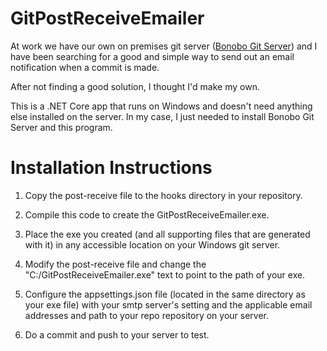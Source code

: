 # GitPostReceiveEmailer
At work we have our own on premises git server ([Bonobo Git Server](https://bonobogitserver.com/)) and I have been searching for a good and simple way to send out an email notification when a commit is made.

After not finding a good solution, I thought I'd make my own. 

This is a .NET Core app that runs on Windows and doesn't need anything else installed on the server.  In my case, I just needed to install Bonobo Git Server and this program.

# Installation Instructions

1. Copy the post-receive file to the hooks directory in your repository.

1. Compile this code to create the GitPostReceiveEmailer.exe.

1. Place the exe you created (and all supporting files that are generated with it) in any accessible location on your Windows git server.

1. Modify the post-receive file and change the "C:/GitPostReceiveEmailer.exe" text to point to the path of your exe.

1. Configure the appsettings.json file (located in the same directory as your exe file) with your smtp server's setting and the applicable email addresses and path to your repo repository on your server.

1. Do a commit and push to your server to test.